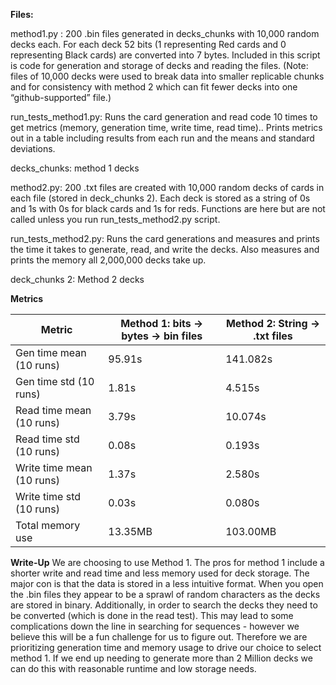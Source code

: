 **Files:**

method1.py : 
200 .bin files generated in decks_chunks with 10,000 random decks each. For each deck 52 bits (1 representing Red cards and 0 representing Black cards) are converted into 7 bytes.
Included in this script is code for generation and storage of decks and reading the files. (Note: files of 10,000 decks were used to break data into smaller replicable chunks and for consistency with method 2 which can fit fewer decks into one “github-supported” file.)

run_tests_method1.py: 
Runs the card generation and read code 10 times to get metrics (memory, generation time, write time, read time).. Prints metrics out in a table including results from each run and the means and standard deviations. 

decks_chunks: 
method 1 decks 

method2.py: 
200 .txt files are created with 10,000 random decks of cards in each file (stored in deck_chunks 2). Each deck is stored as a string of 0s and 1s with 0s for black cards and 1s for reds. Functions are here but are not called unless you run run_tests_method2.py script. 

run_tests_method2.py: 
Runs the card generations and measures and prints the time it takes to generate, read, and write the decks. Also measures and prints the memory all 2,000,000 decks take up. 

deck_chunks 2:
Method 2 decks 

 

**Metrics**

| Metric                 | Method 1: bits -> bytes -> bin files | Method 2: String -> .txt files |
|-------------------------|--------------------------------------|--------------------------------|
| Gen time mean (10 runs) | 95.91s                               | 141.082s                       |
| Gen time std (10 runs)  | 1.81s                                | 4.515s                         |
| Read time mean (10 runs)| 3.79s                                | 10.074s                        |
| Read time std (10 runs) | 0.08s                                | 0.193s                         |
| Write time mean (10 runs)| 1.37s                               | 2.580s                         |
| Write time std (10 runs) | 0.03s                               | 0.080s                         |
| Total memory use        | 13.35MB                              | 103.00MB   

**Write-Up**
We are choosing to use Method 1. The pros for method 1 include a shorter write and read time and less memory used for deck storage. The major con is that the data is stored in a less intuitive format. When you open the .bin files they appear to be a sprawl of random characters as the decks are stored in binary. Additionally, in order to search the decks they need to be converted (which is done in the read test). This may lead to some complications down the line in searching for sequences - however we believe this will be a fun challenge for us to figure out. Therefore we are prioritizing generation time and memory usage to drive our choice to select method 1. If we end up needing to generate more than 2 Million decks we can do this with reasonable runtime and low storage needs. 
